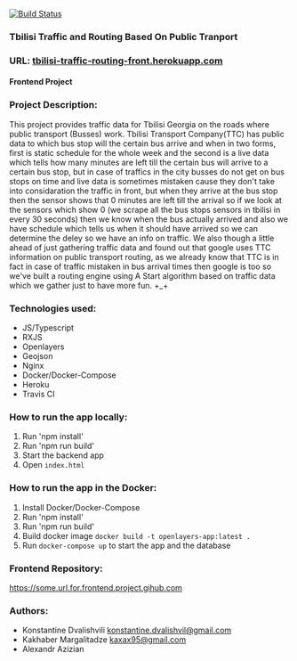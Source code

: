 [![Build Status](https://travis-ci.com/kokadva/tbilisi-traffic-routing-frontend.svg?token=yDxn9zNRxpnup5E9sDUM&branch=master)](https://travis-ci.com/kokadva/tbilisi-traffic-routing-frontend)

### Tbilisi Traffic and Routing Based On Public Tranport

### URL: [tbilisi-traffic-routing-front.herokuapp.com](https://tbilisi-traffic-routing-front.herokuapp.com/)

#### Frontend Project

### Project Description:
This project provides traffic data for Tbilisi Georgia on the roads
where public transport (Busses) work. Tbilisi Transport Company(TTC) has
public data to which bus stop will the certain bus arrive and when in
two forms, first is static schedule for the whole week and the second
is a live data which tells how many minutes are left till the certain
bus will arrive to a certain bus stop, but in case of traffics in the
city busses do not get on bus stops on time and live data is sometimes
mistaken cause they don't take into considaration the traffic in front,
but when they arrive at the bus stop then the sensor shows that 0
minutes are left till the arrival so if we look at the sensors which
show 0 (we scrape all the bus stops sensors in tbilisi in every 30
seconds) then we know when the bus actually arrived and also we have
schedule which tells us when it should have arrived so we can determine
the deley so we have an info on traffic. We also though a little ahead
of just gathering traffic data and found out that google uses TTC
information on public transport routing, as we already know that TTC
is in fact in case of traffic mistaken in bus arrival times then google
is too so we've built a routing engine using A Start algorithm based on
traffic data which we gather just to have more fun. +_+

### Technologies used:
* JS/Typescript
* RXJS
* Openlayers
* Geojson
* Nginx
* Docker/Docker-Compose
* Heroku
* Travis CI

### How to run the app locally:
1. Run 'npm install'
2. Run 'npm run build'
3. Start the backend app
3. Open `index.html`

### How to run the app in the Docker:
1. Install Docker/Docker-Compose
2. Run 'npm install'
3. Run 'npm run build'
4. Build docker image `docker build -t openlayers-app:latest .`
5. Run `docker-compose up` to start the app and the database

### Frontend Repository:
https://some.url.for.frontend.project.gihub.com

### Authors:
* Konstantine Dvalishvili konstantine.dvalishvil@gmail.com
* Kakhaber Margalitadze kaxax95@gmail.com
* Alexandr Azizian